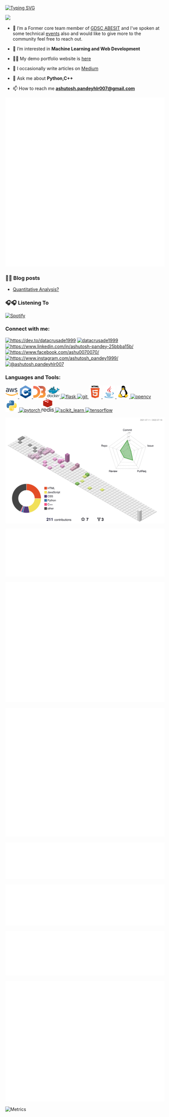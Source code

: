 [![Typing SVG](https://readme-typing-svg.herokuapp.com?font=Rubik+Moonrocks&size=60&center=true&vCenter=true&width=1500&height=300&lines=Hi%2C+I'm+Ashutosh+Pandey;I'm+a+Systems+Engineer+and+Technical+Writer)](https://git.io/typing-svg)

![](https://komarev.com/ghpvc/?username=DataCrusade1999&style=plastic&color=blueviolet)

- 🔭 I’m a Former core team member of [GDSC ABESIT](https://gdsc.community.dev/abes-institute-of-technology-ghaziabad/) and I've spoken at some technical [events](https://bit.ly/3EbGR5w) also and would like to give more to the community feel free to reach out.

- 🌱 I’m interested in **Machine Learning and Web Development**

- 👨‍💻 My demo portfolio website is [here](https://datacrusade1999.github.io/)

- 📝 I occasionally write articles on [Medium](https://medium.com/@ashutosh.pandeyhlr007)

- 💬 Ask me about **Python,C++**

- 📫 How to reach me **ashutosh.pandeyhlr007@gmail.com**

![alt joke](./metrics.plugin.screenshot.svg)


### 📕📕 Blog posts

<!-- BLOG-POST-LIST:START -->
- [Quantitative Analysis?](https://medium.com/@ashutosh.pandeyhlr007/quantitative-analysis-ba7f3826fa49?source=rss-159a035336bb------2)
<!-- BLOG-POST-LIST:END -->

### 🎧🎧 Listening To

[![Spotify](https://novatorem-omega-one.vercel.app/api/spotify)](https://open.spotify.com/user/https://novatorem-omega-one.vercel.app)

<h3 align="left">Connect with me:</h3>
<p align="left">
<a href="https://dev.to/datacrusade1999" target="blank"><img align="center" src="https://cdn.jsdelivr.net/npm/simple-icons@3.0.1/icons/dev-dot-to.svg" alt="https://dev.to/datacrusade1999" height="30" width="40" /></a>
<a href="https://twitter.com/datacrusade1999" target="blank"><img align="center" src="https://cdn.jsdelivr.net/npm/simple-icons@3.0.1/icons/twitter.svg" alt="datacrusade1999" height="30" width="40" /></a>
<a href="https://linkedin.com/in/https://www.linkedin.com/in/ashutosh-pandey-25bbba15b/" target="blank"><img align="center" src="https://cdn.jsdelivr.net/npm/simple-icons@3.0.1/icons/linkedin.svg" alt="https://www.linkedin.com/in/ashutosh-pandey-25bbba15b/" height="30" width="40" /></a>
<a href="https://fb.com/https://www.facebook.com/ashu0070070/" target="blank"><img align="center" src="https://cdn.jsdelivr.net/npm/simple-icons@3.0.1/icons/facebook.svg" alt="https://www.facebook.com/ashu0070070/" height="30" width="40" /></a>
<a href="https://instagram.com/https://www.instagram.com/ashutosh_pandey1999/" target="blank"><img align="center" src="https://cdn.jsdelivr.net/npm/simple-icons@3.0.1/icons/instagram.svg" alt="https://www.instagram.com/ashutosh_pandey1999/" height="30" width="40" /></a>
<a href="https://medium.com/@ashutosh.pandeyhlr007" target="blank"><img align="center" src="https://cdn.jsdelivr.net/npm/simple-icons@3.0.1/icons/medium.svg" alt="@ashutosh.pandeyhlr007" height="30" width="40" /></a>
</p>

<h3 align="left">Languages and Tools:</h3>
<p align="left"> <a href="https://aws.amazon.com" target="_blank"> <img src="https://raw.githubusercontent.com/devicons/devicon/master/icons/amazonwebservices/amazonwebservices-original-wordmark.svg" alt="aws" width="40" height="40"/> </a> <a href="https://www.w3schools.com/cpp/" target="_blank"> <img src="https://raw.githubusercontent.com/devicons/devicon/master/icons/cplusplus/cplusplus-original.svg" alt="cplusplus" width="40" height="40"/> </a> <a href="https://d3js.org/" target="_blank"> <img src="https://raw.githubusercontent.com/devicons/devicon/master/icons/d3js/d3js-original.svg" alt="d3js" width="40" height="40"/> </a> <a href="https://www.docker.com/" target="_blank"> <img src="https://raw.githubusercontent.com/devicons/devicon/master/icons/docker/docker-original-wordmark.svg" alt="docker" width="40" height="40"/> </a> <a href="https://flask.palletsprojects.com/" target="_blank"> <img src="https://www.vectorlogo.zone/logos/pocoo_flask/pocoo_flask-icon.svg" alt="flask" width="40" height="40"/> </a> <a href="https://git-scm.com/" target="_blank"> <img src="https://www.vectorlogo.zone/logos/git-scm/git-scm-icon.svg" alt="git" width="40" height="40"/> </a> <a href="https://www.w3.org/html/" target="_blank"> <img src="https://raw.githubusercontent.com/devicons/devicon/master/icons/html5/html5-original-wordmark.svg" alt="html5" width="40" height="40"/> </a> <a href="https://www.java.com" target="_blank"> <img src="https://raw.githubusercontent.com/devicons/devicon/master/icons/java/java-original.svg" alt="java" width="40" height="40"/> </a> <a href="https://www.linux.org/" target="_blank"> <img src="https://raw.githubusercontent.com/devicons/devicon/master/icons/linux/linux-original.svg" alt="linux" width="40" height="40"/> </a> <a href="https://opencv.org/" target="_blank"> <img src="https://www.vectorlogo.zone/logos/opencv/opencv-icon.svg" alt="opencv" width="40" height="40"/> </a> <a href="https://www.python.org" target="_blank"> <img src="https://raw.githubusercontent.com/devicons/devicon/master/icons/python/python-original.svg" alt="python" width="40" height="40"/> </a> <a href="https://pytorch.org/" target="_blank"> <img src="https://www.vectorlogo.zone/logos/pytorch/pytorch-icon.svg" alt="pytorch" width="40" height="40"/> </a> <a href="https://redis.io" target="_blank"> <img src="https://raw.githubusercontent.com/devicons/devicon/master/icons/redis/redis-original-wordmark.svg" alt="redis" width="40" height="40"/> </a> <a href="https://scikit-learn.org/" target="_blank"> <img src="https://upload.wikimedia.org/wikipedia/commons/0/05/Scikit_learn_logo_small.svg" alt="scikit_learn" width="40" height="40"/> </a> <a href="https://www.tensorflow.org" target="_blank"> <img src="https://www.vectorlogo.zone/logos/tensorflow/tensorflow-icon.svg" alt="tensorflow" width="40" height="40"/> </a> </p>

![commit-graph](./profile-3d-contrib/profile-south-season-animate.svg)

![Follow-up on Issues and PR's](./metrics.plugin.followup.indepth.svg)

![Recent Activity](./metrics.plugin.activity.svg)

![stackoverflow](./metrics.plugin.stackoverflow.svg)

![Discussions](./metrics.plugin.discussions.svg)

![Indepth Analysis](./metrics.plugin.languages.indepth.svg)

![Notable Contributions](./metrics.plugin.notable.indepth.svg)

![Recent Stars](./metrics.plugin.stars.svg)

![Metrics](https://metrics.lecoq.io/DataCrusade1999?template=classic&languages=1&stars=1&followup=1&people=1&activity=1&achievements=1&notable=1&discussions=1&base.indepth=false&base.hireable=false&languages.limit=8&languages.threshold=0%25&languages.other=false&languages.colors=github&languages.sections=most-used&languages.indepth=false&languages.analysis.timeout=15&languages.categories=markup%2C%20programming&languages.recent.categories=markup%2C%20programming&languages.recent.load=300&languages.recent.days=14&stars.limit=4&followup.sections=repositories&followup.indepth=false&followup.archived=true&people.limit=24&people.identicons=false&people.identicons.hide=false&people.size=28&people.types=followers%2C%20following&people.shuffle=false&activity.limit=5&activity.load=300&activity.days=14&activity.visibility=all&activity.timestamps=false&activity.filter=all&achievements.threshold=C&achievements.secrets=true&achievements.display=compact&achievements.limit=0&notable.from=organization&notable.repositories=false&notable.indepth=false&notable.types=commit&discussions.categories=true&discussions.categories.limit=0&config.timezone=Asia%2FCalcutta)


